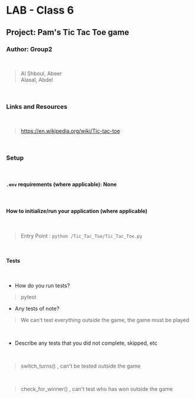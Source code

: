 # LAB - Class 6

## Project: Pam's Tic Tac Toe game

### Author: Group2

<br>

> Al Shboul, Abeer <br>
> Alasal, Abdel <br>

<br>

### Links and Resources

<br>

> https://en.wikipedia.org/wiki/Tic-tac-toe

<br>

### Setup

<br>

#### `.env` requirements (where applicable): None

<br>

#### How to initialize/run your application (where applicable)


<br>

> Entry Point :  `python /Tic_Tac_Toe/Tic_Tac_Toe.py`

<br>


#### Tests

<br>

- How do you run tests? <br>

> pytest

- Any tests of note? <br>

> We can't test everything outside the game, the game must be played

<br>

- Describe any tests that you did not complete, skipped, etc 

<br>

>  switch_turns() , can't be tested outside the game

<br>

>  check_for_winner() , can't test who has won outside the game

<br>



